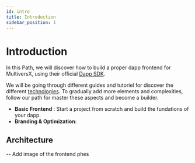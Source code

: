 ```yaml
---
id: intro
title: Introduction
sidebar_position: 1
---
```


# Introduction

In this Path, we will discover how to build a proper dapp frontend for MultiversX, using their official [Dapp SDK](https://TODO.com).

We will be going through different guides and tutoriel for discover the different [technologies](/docs/dapp/frontend/technologies). To gradually add more elements and complexities, follow our path for master these aspects and become a builder.

- **Basic Frontend** : Start a project from scratch and build the fundations of your dapp.
- **Branding & Optimization**:  

## Architecture

-- Add image of the frontend phes